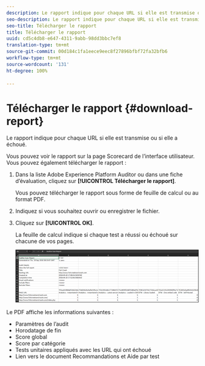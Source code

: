 ```yaml
---
description: Le rapport indique pour chaque URL si elle est transmise ou si elle a échoué.
seo-description: Le rapport indique pour chaque URL si elle est transmise ou si elle a échoué.
seo-title: Télécharger le rapport
title: Télécharger le rapport
uuid: cd5c4db8-e647-4311-9abb-98dd3bbc7ef8
translation-type: tm+mt
source-git-commit: 00d184c1fa1eece9eec8f27896bfbf72fa32bfb6
workflow-type: tm+mt
source-wordcount: '131'
ht-degree: 100%

---
```



# Télécharger le rapport {#download-report}

Le rapport indique pour chaque URL si elle est transmise ou si elle a échoué.

Vous pouvez voir le rapport sur la page Scorecard de l’interface utilisateur. Vous pouvez également télécharger le rapport :

1. Dans la liste Adobe Experience Platform Auditor ou dans une fiche d’évaluation, cliquez sur **[!UICONTROL Télécharger le rapport]**.

   Vous pouvez télécharger le rapport sous forme de feuille de calcul ou au format PDF.
1. Indiquez si vous souhaitez ouvrir ou enregistrer le fichier.

1. Cliquez sur **[!UICONTROL OK]**.

   La feuille de calcul indique si chaque test a réussi ou échoué sur chacune de vos pages.

   ![](assets/sheet.png)

Le PDF affiche les informations suivantes :

* Paramètres de l’audit
* Horodatage de fin
* Score global
* Score par catégorie
* Tests unitaires appliqués avec les URL qui ont échoué
* Lien vers le document Recommandations et Aide par test
